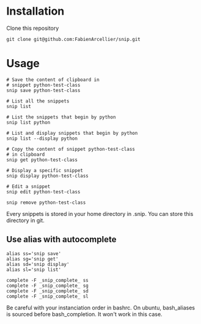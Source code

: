 Installation
=============

Clone this repository

    git clone git@github.com:FabienArcellier/snip.git

Usage
======

    # Save the content of clipboard in
    # snippet python-test-class
    snip save python-test-class

    # List all the snippets
    snip list

    # List the snippets that begin by python
    snip list python

    # List and display snippets that begin by python
    snip list --display python

    # Copy the content of snippet python-test-class
    # in clipboard
    snip get python-test-class

    # Display a specific snippet
    snip display python-test-class

    # Edit a snippet
    snip edit python-test-class

    snip remove python-test-class

Every snippets is stored in your home directory in .snip.
You can store this directory in git.

Use alias with autocomplete
----------------------------

    alias ss='snip save'
    alias sg='snip get'
    alias sd='snip display'
    alias sl='snip list'

    complete -F _snip_complete_ ss
    complete -F _snip_complete_ sg
    complete -F _snip_complete_ sd
    complete -F _snip_complete_ sl

Be careful with your instanciation order in bashrc. On ubuntu,
bash_aliases is sourced before bash_completion. It won't work in this
case.
